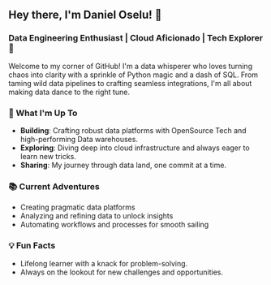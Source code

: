 ## Hey there, I'm Daniel Oselu! 👋

### Data Engineering Enthusiast | Cloud Aficionado | Tech Explorer 🚀

Welcome to my corner of GitHub! I'm a data whisperer who loves turning chaos into clarity with a sprinkle of Python magic and a dash of SQL. From taming wild data pipelines to crafting seamless integrations, I'm all about making data dance to the right tune.

### 🔧 What I'm Up To

- **Building**: Crafting robust data platforms with OpenSource Tech and high-performing Data warehouses.
- **Exploring**: Diving deep into cloud infrastructure and always eager to learn new tricks.
- **Sharing**: My journey through data land, one commit at a time.

### 📚 Current Adventures

- Creating pragmatic data platforms
- Analyzing and refining data to unlock insights
- Automating workflows and processes for smooth sailing

### 💡 Fun Facts

- Lifelong learner with a knack for problem-solving.
- Always on the lookout for new challenges and opportunities.
